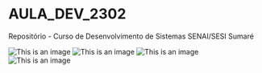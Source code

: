 # AULA_DEV_2302

Repositório - Curso de Desenvolvimento de Sistemas SENAI/SESI Sumaré

![This is an image](https://img.ifunny.co/images/6c9c89cef8e922595c747903f69bb2017a7cb1e6ea98136de2ada2910b6b707d_1.jpg)
![This is an image](https://img.ifunny.co/images/cd22343a115b57d6c4266f965e3c7bfab70e5d4bb9574a34e204675524f627e8_1.jpg)
![This is an image](http://images7.memedroid.com/images/UPLOADED684/5d1a5fb0b9af0.jpeg)
![This is an image](http://images3.memedroid.com/images/UPLOADED78/5eb75b057a845.jpeg)
